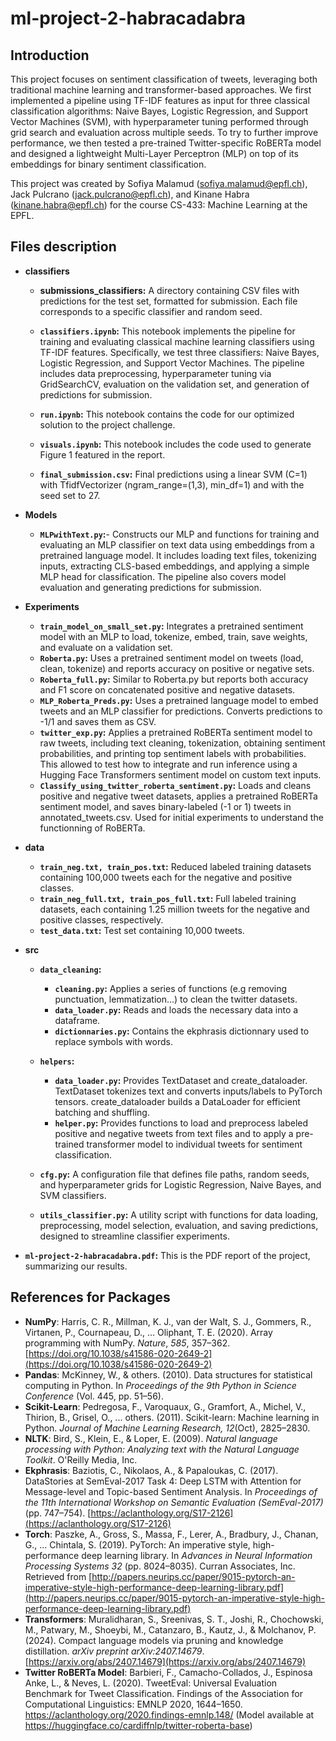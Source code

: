 # ml-project-2-habracadabra

## Introduction
This project focuses on sentiment classification of tweets, leveraging both traditional machine learning and transformer-based approaches. We first implemented a pipeline using TF-IDF features as input for three classical classification algorithms: Naive Bayes, Logistic Regression, and Support Vector Machines (SVM), with hyperparameter tuning performed through grid search and evaluation across multiple seeds. To try to further improve performance, we then tested a pre-trained Twitter-specific RoBERTa model and designed a lightweight Multi-Layer Perceptron (MLP) on top of its embeddings for binary sentiment classification.

This project was created by Sofiya Malamud (sofiya.malamud@epfl.ch), Jack Pulcrano (jack.pulcrano@epfl.ch), and Kinane Habra (kinane.habra@epfl.ch) for the course CS-433: Machine Learning at the EPFL.

## Files description
- **classifiers**  
    - **submissions_classifiers:** A directory containing CSV files with predictions for the test set, formatted for submission. Each file corresponds to a specific classifier and random seed.

    - **`classifiers.ipynb`:** This notebook implements the pipeline for training and evaluating classical machine learning classifiers using TF-IDF features. Specifically, we test three classifiers: Naive Bayes, Logistic Regression, and Support Vector Machines. The pipeline includes data preprocessing, hyperparameter tuning via GridSearchCV, evaluation on the validation set, and generation of predictions for submission.

    - **`run.ipynb`:** This notebook contains the code for our optimized solution to the project challenge. 
    - **`visuals.ipynb`:** This notebook includes the code used to generate Figure 1 featured in the report.
    - **`final_submission.csv`:** Final predictions using a linear SVM (C=1) with TfidfVectorizer (ngram_range=(1,3), min_df=1) and with the seed set to 27.
   

- **Models** 
    - **`MLPwithText.py`:**- Constructs our MLP and functions for training and evaluating an MLP classifier on text data using embeddings from a pretrained language model. It includes loading text files, tokenizing inputs, extracting CLS-based embeddings, and applying a simple MLP head for classification. The pipeline also covers model evaluation and generating predictions for submission.

- **Experiments** 
    - **`train_model_on_small_set.py`:** Integrates a pretrained sentiment model with an MLP to load, tokenize, embed, train, save weights, and evaluate on a validation set. 
    - **`Roberta.py`:** Uses a pretrained sentiment model on tweets (load, clean, tokenize) and reports accuracy on positive or negative sets.
    - **`Roberta_full.py`:** Similar to Roberta.py but reports both accuracy and F1 score on concatenated positive and negative datasets.
    - **`MLP_Roberta_Preds.py`:** Uses a pretrained language model to embed tweets and an MLP classifier for predictions. Converts predictions to -1/1 and saves them as CSV.
    - **`twitter_exp.py`:** Applies a pretrained RoBERTa sentiment model to raw tweets, including text cleaning, tokenization, obtaining sentiment probabilities, and printing top sentiment labels with probabilities. This allowed to test how to integrate and run inference using a Hugging Face Transformers sentiment model on custom text inputs.
    - **`Classify_using_twitter_roberta_sentiment.py`:**  Loads and cleans positive and negative tweet datasets, applies a pretrained RoBERTa sentiment model, and saves binary-labeled (-1 or 1) tweets in annotated_tweets.csv. Used for initial experiments to understand the functionning of RoBERTa.

- **data**
    - **`train_neg.txt, train_pos.txt`:** Reduced labeled training datasets containing 100,000 tweets each for the negative and positive classes.
    - **`train_neg_full.txt, train_pos_full.txt`:** Full labeled training datasets, each containing 1.25 million tweets for the negative and positive classes, respectively.
    - **`test_data.txt`:** Test set containing 10,000 tweets.

- **src**
   - **`data_cleaning`:**
       - **`cleaning.py`:** Applies a series of functions (e.g removing punctuation, lemmatization...) to clean the twitter datasets.
       - **`data_loader.py`:** Reads and loads the necessary data into a dataframe.
       - **`dictionnaries.py`:** Contains the ekphrasis dictionnary used to replace symbols with words.
   - **`helpers`:**
       - **`data_loader.py`:** Provides TextDataset and create_dataloader. TextDataset tokenizes text and converts inputs/labels to PyTorch tensors. create_dataloader builds a DataLoader for efficient batching and shuffling.
       - **`helper.py`:** Provides functions to load and preprocess labeled positive and negative tweets from text files and to apply a pre-trained transformer model to individual tweets for sentiment classification.

    - **`cfg.py`:** A configuration file that defines file paths, random seeds, and hyperparameter grids for Logistic Regression, Naive Bayes, and SVM classifiers.
    - **`utils_classifier.py`:** A utility script with functions for data loading, preprocessing, model selection, evaluation, and saving predictions, designed to streamline classifier experiments.



- **`ml-project-2-habracadabra.pdf`:** This is the PDF report of the project, summarizing our results.




## References for Packages  

- **NumPy**: Harris, C. R., Millman, K. J., van der Walt, S. J., Gommers, R., Virtanen, P., Cournapeau, D., ... Oliphant, T. E. (2020). Array programming with NumPy. *Nature*, *585*, 357–362. [https://doi.org/10.1038/s41586-020-2649-2](https://doi.org/10.1038/s41586-020-2649-2)  
- **Pandas**: McKinney, W., & others. (2010). Data structures for statistical computing in Python. In *Proceedings of the 9th Python in Science Conference* (Vol. 445, pp. 51–56).  
- **Scikit-Learn**: Pedregosa, F., Varoquaux, G., Gramfort, A., Michel, V., Thirion, B., Grisel, O., ... others. (2011). Scikit-learn: Machine learning in Python. *Journal of Machine Learning Research, 12*(Oct), 2825–2830.  
- **NLTK**: Bird, S., Klein, E., & Loper, E. (2009). *Natural language processing with Python: Analyzing text with the Natural Language Toolkit*. O'Reilly Media, Inc.  
- **Ekphrasis**: Baziotis, C., Nikolaos, A., & Papaloukas, C. (2017). DataStories at SemEval-2017 Task 4: Deep LSTM with Attention for Message-level and Topic-based Sentiment Analysis. In *Proceedings of the 11th International Workshop on Semantic Evaluation (SemEval-2017)* (pp. 747–754). [https://aclanthology.org/S17-2126](https://aclanthology.org/S17-2126)  
- **Torch**: Paszke, A., Gross, S., Massa, F., Lerer, A., Bradbury, J., Chanan, G., ... Chintala, S. (2019). PyTorch: An imperative style, high-performance deep learning library. In *Advances in Neural Information Processing Systems 32* (pp. 8024–8035). Curran Associates, Inc. Retrieved from [http://papers.neurips.cc/paper/9015-pytorch-an-imperative-style-high-performance-deep-learning-library.pdf](http://papers.neurips.cc/paper/9015-pytorch-an-imperative-style-high-performance-deep-learning-library.pdf)  
- **Transformers**: Muralidharan, S., Sreenivas, S. T., Joshi, R., Chochowski, M., Patwary, M., Shoeybi, M., Catanzaro, B., Kautz, J., & Molchanov, P. (2024). Compact language models via pruning and knowledge distillation. *arXiv preprint arXiv:2407.14679*. [https://arxiv.org/abs/2407.14679](https://arxiv.org/abs/2407.14679)
- **Twitter RoBERTa Model**: Barbieri, F., Camacho-Collados, J., Espinosa Anke, L., & Neves, L. (2020). TweetEval: Universal Evaluation Benchmark for Tweet Classification. Findings of the Association for Computational Linguistics: EMNLP 2020, 1644–1650. https://aclanthology.org/2020.findings-emnlp.148/ (Model available at https://huggingface.co/cardiffnlp/twitter-roberta-base)



